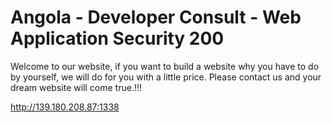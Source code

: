 # Angola - Developer Consult - Web Application Security 200

Welcome to our website, if you want to build a website why you have to do by yourself, we will do for you with a little price. Please contact us and your dream website will come true.!!!

http://139.180.208.87:1338